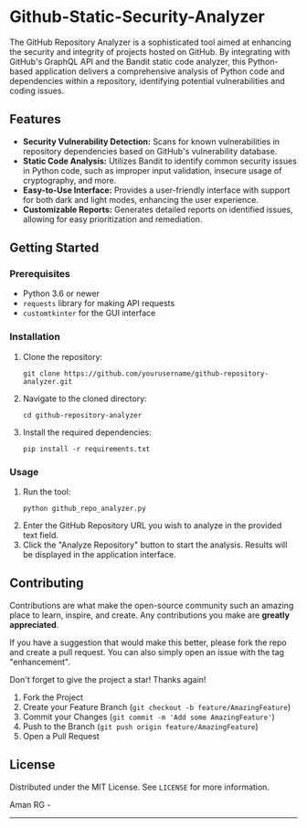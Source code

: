 # Github-Static-Security-Analyzer

The GitHub Repository Analyzer is a sophisticated tool aimed at enhancing the security and integrity of projects hosted on GitHub. By integrating with GitHub's GraphQL API and the Bandit static code analyzer, this Python-based application delivers a comprehensive analysis of Python code and dependencies within a repository, identifying potential vulnerabilities and coding issues.

## Features

- **Security Vulnerability Detection:** Scans for known vulnerabilities in repository dependencies based on GitHub's vulnerability database.
- **Static Code Analysis:** Utilizes Bandit to identify common security issues in Python code, such as improper input validation, insecure usage of cryptography, and more.
- **Easy-to-Use Interface:** Provides a user-friendly interface with support for both dark and light modes, enhancing the user experience.
- **Customizable Reports:** Generates detailed reports on identified issues, allowing for easy prioritization and remediation.

## Getting Started

### Prerequisites

- Python 3.6 or newer
- `requests` library for making API requests
- `customtkinter` for the GUI interface

### Installation

1. Clone the repository:
   ```
   git clone https://github.com/yourusername/github-repository-analyzer.git
   ```
2. Navigate to the cloned directory:
   ```
   cd github-repository-analyzer
   ```
3. Install the required dependencies:
   ```
   pip install -r requirements.txt
   ```

### Usage

1. Run the tool:
   ```
   python github_repo_analyzer.py
   ```
2. Enter the GitHub Repository URL you wish to analyze in the provided text field.
3. Click the "Analyze Repository" button to start the analysis. Results will be displayed in the application interface.

## Contributing

Contributions are what make the open-source community such an amazing place to learn, inspire, and create. Any contributions you make are **greatly appreciated**.

If you have a suggestion that would make this better, please fork the repo and create a pull request. You can also simply open an issue with the tag "enhancement".

Don't forget to give the project a star! Thanks again!

1. Fork the Project
2. Create your Feature Branch (`git checkout -b feature/AmazingFeature`)
3. Commit your Changes (`git commit -m 'Add some AmazingFeature'`)
4. Push to the Branch (`git push origin feature/AmazingFeature`)
5. Open a Pull Request

## License

Distributed under the MIT License. See `LICENSE` for more information.


Aman RG - 


---

